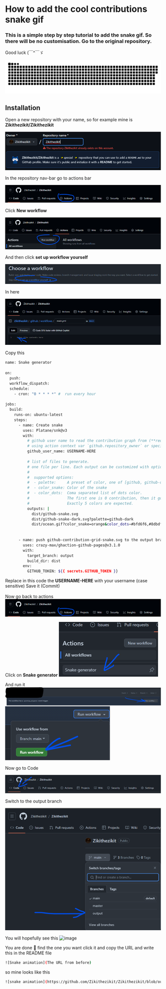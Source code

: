 # How to add the cool contributions snake gif

### This is a simple step by step tutorial to add the snake gif. So there will be no customisation. Go to the original repository. 

Good luck     (￣^￣ゞ

![SnakeSvg](https://github.com/Zikithezikit/Add-The-Snake-Contributions-gif-svg/blob/main/assets/github-user-contribution.svg)

## Installation

Open a new repository with your name, so for example mine is **Zikithezikit/Zikithezikit**

![Personal_repo_img](https://github.com/Zikithezikit/Add-The-Snake-Contributions-gif-svg/blob/main/assets/Zikithezikit-rep.png)

In the repository nav-bar go to actions bar

![Navbar](https://github.com/Zikithezikit/Add-The-Snake-Contributions-gif-svg/blob/main/assets/Zikithezikit-navbar-repo.png)

Click  **New workflow** 

![New workflow Image](https://github.com/Zikithezikit/Add-The-Snake-Contributions-gif-svg/blob/main/assets/ZikithezikitNewWorkflow.png)

And then click **set up workflow yourself**

![Set up workflow yourself image](https://github.com/Zikithezikit/Add-The-Snake-Contributions-gif-svg/blob/main/assets/Zikithezikit-new-workflow-yourself.png)

In here

![main-yml](https://github.com/Zikithezikit/Add-The-Snake-Contributions-gif-svg/blob/main/assets/Zikithezikit-main-yml.png)

Copy this

```sh
name: Snake generator

on:
  push:
  workflow_dispatch:
  schedule:
    - cron: "0 * * * *" #  run every hour

jobs:
  build:
    runs-on: ubuntu-latest
    steps:
      - name: Create snake
        uses: Platane/snk@v3
        with:
          # github user name to read the contribution graph from (**required**)
          # using action context var `github.repository_owner` or specified user
          github_user_name: USERNAME-HERE

          # list of files to generate.
          # one file per line. Each output can be customized with options as query string.
          #
          #  supported options:
          #  - palette:     A preset of color, one of [github, github-dark, github-light]
          #  - color_snake: Color of the snake
          #  - color_dots:  Coma separated list of dots color.
          #                 The first one is 0 contribution, then it goes from the low contribution to the highest.
          #                 Exactly 5 colors are expected.
          outputs: |
            dist/github-snake.svg
            dist/github-snake-dark.svg?palette=github-dark
            dist/ocean.gif?color_snake=orange&color_dots=#bfd6f6,#8dbdff,#64a1f4,#4b91f1,#3c7dd9


      - name: push github-contribution-grid-snake.svg to the output branch
        uses: crazy-max/ghaction-github-pages@v3.1.0
        with:
          target_branch: output
          build_dir: dist
        env:
          GITHUB_TOKEN: ${{ secrets.GITHUB_TOKEN }}
```

Replace in this code the **USERNAME-HERE** with your username (case sensitive)
Save it (Commit)
<br></br>
Now go back to actions 
![Navbar](https://github.com/Zikithezikit/Add-The-Snake-Contributions-gif-svg/blob/main/assets/Zikithezikit-navbar-repo.png)

Click on **Snake generator**
![SnakeGen](https://github.com/Zikithezikit/Add-The-Snake-Contributions-gif-svg/blob/main/assets/Snakegen-img.png)

And run it
![](https://github.com/Zikithezikit/Add-The-Snake-Contributions-gif-svg/blob/main/assets/Zikithezikit-run-workflow.png)
![](https://github.com/Zikithezikit/Add-The-Snake-Contributions-gif-svg/blob/main/assets/Zikithezikit-run-workflow-Green.png)


Now go to Code

![](https://github.com/Zikithezikit/Add-The-Snake-Contributions-gif-svg/blob/main/assets/Zikithezikit-Codenavbar.png)

Switch to the output branch

![](https://github.com/Zikithezikit/Add-The-Snake-Contributions-gif-svg/blob/main/assets/Zikithezikit-outout.png)

You will hopefully see this 
![image](https://github.com/Zikithezikit/Add-The-Snake-Contributions-gif-svg/assets/80419617/8e49ab71-386c-49b5-abbc-d612b87b9ac7)

You are done 🥳 find the one you want click it and copy the URL and write this in the README file
```sh
![Snake animation](The URL from before)
```
so mine looks like this
```sh
![snake animation](https://github.com/Zikithezikit/Zikithezikit/blob/output/github-snake-dark.svg)
```



